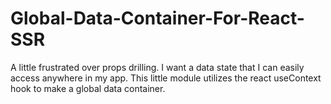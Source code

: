 # Global-Data-Container-For-React-SSR
A little frustrated over props drilling. I want a data state that I can easily access anywhere in my app. This little module utilizes the react useContext hook to make a global data container.
